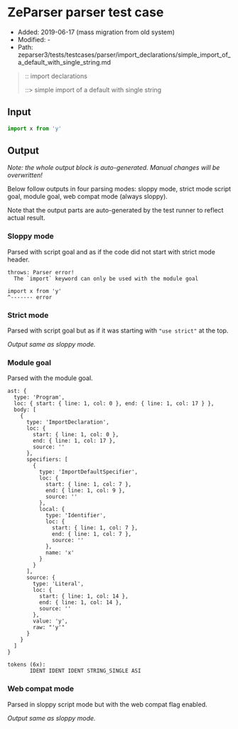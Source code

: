 # ZeParser parser test case

- Added: 2019-06-17 (mass migration from old system)
- Modified: -
- Path: zeparser3/tests/testcases/parser/import_declarations/simple_import_of_a_default_with_single_string.md

> :: import declarations
>
> ::> simple import of a default with single string

## Input

`````js
import x from 'y'
`````

## Output

_Note: the whole output block is auto-generated. Manual changes will be overwritten!_

Below follow outputs in four parsing modes: sloppy mode, strict mode script goal, module goal, web compat mode (always sloppy).

Note that the output parts are auto-generated by the test runner to reflect actual result.

### Sloppy mode

Parsed with script goal and as if the code did not start with strict mode header.

`````
throws: Parser error!
  The `import` keyword can only be used with the module goal

import x from 'y'
^------- error
`````

### Strict mode

Parsed with script goal but as if it was starting with `"use strict"` at the top.

_Output same as sloppy mode._

### Module goal

Parsed with the module goal.

`````
ast: {
  type: 'Program',
  loc: { start: { line: 1, col: 0 }, end: { line: 1, col: 17 } },
  body: [
    {
      type: 'ImportDeclaration',
      loc: {
        start: { line: 1, col: 0 },
        end: { line: 1, col: 17 },
        source: ''
      },
      specifiers: [
        {
          type: 'ImportDefaultSpecifier',
          loc: {
            start: { line: 1, col: 7 },
            end: { line: 1, col: 9 },
            source: ''
          },
          local: {
            type: 'Identifier',
            loc: {
              start: { line: 1, col: 7 },
              end: { line: 1, col: 7 },
              source: ''
            },
            name: 'x'
          }
        }
      ],
      source: {
        type: 'Literal',
        loc: {
          start: { line: 1, col: 14 },
          end: { line: 1, col: 14 },
          source: ''
        },
        value: 'y',
        raw: "'y'"
      }
    }
  ]
}

tokens (6x):
       IDENT IDENT IDENT STRING_SINGLE ASI
`````


### Web compat mode

Parsed in sloppy script mode but with the web compat flag enabled.

_Output same as sloppy mode._
